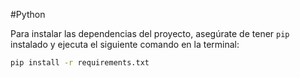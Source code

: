 #Python


Para instalar las dependencias del proyecto, asegúrate de tener `pip` instalado y ejecuta el siguiente comando en la terminal:
```bash
pip install -r requirements.txt
```